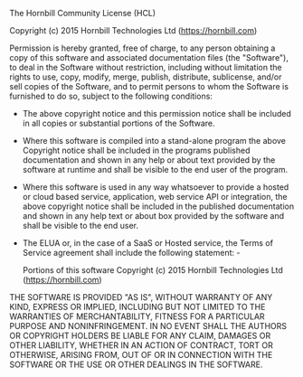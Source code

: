 The Hornbill Community License (HCL)

Copyright (c) 2015 Hornbill Technologies Ltd (https://hornbill.com)

Permission is hereby granted, free of charge, to any person obtaining a copy
of this software and associated documentation files (the "Software"), to deal
in the Software without restriction, including without limitation the rights
to use, copy, modify, merge, publish, distribute, sublicense, and/or sell
copies of the Software, and to permit persons to whom the Software is
furnished to do so, subject to the following conditions:

 * The above copyright notice and this permission notice shall be included in
   all copies or substantial portions of the Software.

 * Where this software is compiled into a stand-alone program the above
   Copyright notice shall be included in the programs published documentation
   and shown in any help or about text provided by the software at runtime
   and shall be visible to the end user of the program.

 * Where this software is used in any way whatsoever to provide a hosted or
   cloud based service, application, web service API or integration, the above
   copyright notice shall be included in the published documentation and
   shown in any help text or about box provided by the software and shall
   be visible to the end user.

 * The ELUA or, in the case of a SaaS or Hosted service, the Terms of Service
   agreement shall include the following statement: -

   Portions of this software Copyright (c) 2015 Hornbill Technologies Ltd
   (https://hornbill.com)

THE SOFTWARE IS PROVIDED "AS IS", WITHOUT WARRANTY OF ANY KIND, EXPRESS OR
IMPLIED, INCLUDING BUT NOT LIMITED TO THE WARRANTIES OF MERCHANTABILITY,
FITNESS FOR A PARTICULAR PURPOSE AND NONINFRINGEMENT. IN NO EVENT SHALL THE
AUTHORS OR COPYRIGHT HOLDERS BE LIABLE FOR ANY CLAIM, DAMAGES OR OTHER
LIABILITY, WHETHER IN AN ACTION OF CONTRACT, TORT OR OTHERWISE, ARISING FROM,
OUT OF OR IN CONNECTION WITH THE SOFTWARE OR THE USE OR OTHER DEALINGS IN THE
SOFTWARE.
